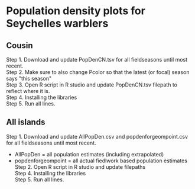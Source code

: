 # Population density plots for Seychelles warblers

## Cousin 
Step 1. Download and update PopDenCN.tsv for all fieldseasons until most recent.  
Step 2. Make sure to also change Pcolor so that the latest (or focal) season says "this season"  
Step 3. Open R script in R studio and update PopDenCN.tsv filepath to reflect where it is.  
Step 4. Installing the libraries  
Step 5. Run all lines.  

## All islands
Step 1. Download and update AllPopDen.csv and popdenforgeompoint.csv for all fieldseasons until most recent.    
 - AllPopDen = all population estimates (including extrapolated)  
 - popdenforgeompoint = all actual fiedlwork based population estimates  
Step 2. Open R script in R studio and update filepaths    
Step 4. Installing the libraries  
Step 5. Run all lines.  
